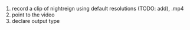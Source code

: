 1. record a clip of nightreign using default resolutions (TODO: add), .mp4
1. point to the video
1. declare output type
